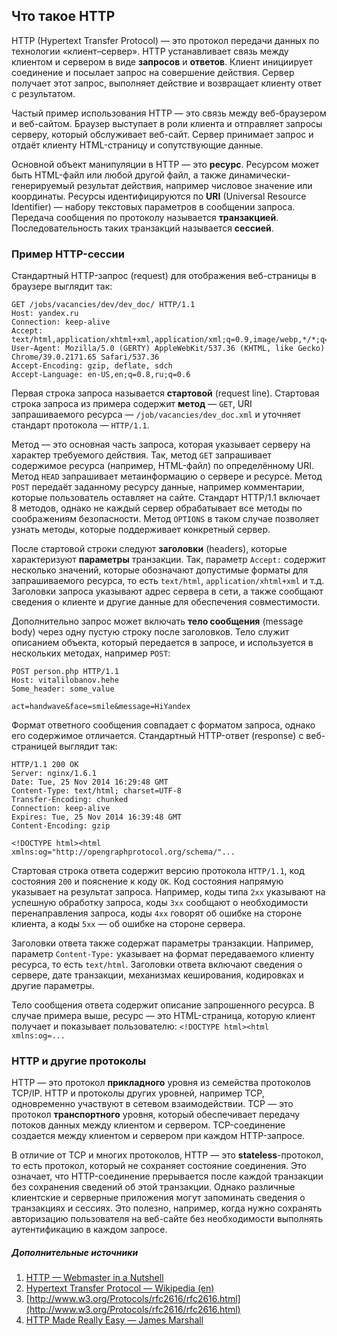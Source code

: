 ## Что такое HTTP

HTTP (Hypertext Transfer Protocol) — это протокол передачи данных по технологии «клиент–сервер». HTTP устанавливает связь между клиентом и сервером в виде **запросов** и **ответов**. Клиент инициирует соединение и посылает запрос на совершение действия. Сервер получает этот запрос, выполняет действие и возвращает клиенту ответ с результатом.

Частый пример использования HTTP — это связь между веб-браузером и веб-сайтом. Браузер выступает в роли клиента и отправляет запросы серверу, который обслуживает веб-сайт. Сервер принимает запрос и отдаёт клиенту HTML-страницу и сопутствующие данные. 

Основной объект манипуляции в HTTP — это **ресурс**. Ресурсом может быть HTML-файл или любой другой файл, а также динамически-генерируемый результат действия, например числовое значение или координаты. Ресурсы идентифицируются по **URI** (Universal Resource Identifier) — набору текстовых параметров в сообщении запроса. Передача сообщения по протоколу называется **транзакцией**. Последовательность таких транзакций называется **сессией**.

### Пример HTTP-сессии

Стандартный HTTP-запрос (request) для отображения веб-страницы в браузере выглядит так:

```HTTP
GET /jobs/vacancies/dev/dev_doc/ HTTP/1.1
Host: yandex.ru
Connection: keep-alive
Accept: text/html,application/xhtml+xml,application/xml;q=0.9,image/webp,*/*;q=0.8
User-Agent: Mozilla/5.0 (GERTY) AppleWebKit/537.36 (KHTML, like Gecko) Chrome/39.0.2171.65 Safari/537.36
Accept-Encoding: gzip, deflate, sdch
Accept-Language: en-US,en;q=0.8,ru;q=0.6
```

Первая строка запроса называется **стартовой** (request line). Стартовая строка запроса из примера содержит **метод** — `GET`, URI запрашиваемого ресурса — `/job/vacancies/dev_doc.xml` и уточняет стандарт протокола — `HTTP/1.1`.

Метод — это основная часть запроса, которая указывает серверу на характер требуемого действия. Так, метод `GET` запрашивает содержимое ресурса (например, HTML-файл) по определённому URI. Метод `HEAD` запрашивает метаинформацию о сервере и ресурсе. Метод `POST` передаёт заданному ресурсу данные, например комментарии, которые пользователь оставляет на сайте. Стандарт HTTP/1.1 включает 8 методов, однако не каждый сервер обрабатывает все методы по соображениям безопасности. Метод `OPTIONS` в таком случае позволяет узнать методы, которые поддерживает конкретный сервер.

После стартовой строки следуют **заголовки** (headers), которые характеризуют **параметры** транзакции. Так, параметр `Accept:` содержит несколько значений, которые обозначают допустимые форматы для запрашиваемого ресурса, то есть `text/html`, `application/xhtml+xml` и т.д. Заголовки запроса указывают адрес сервера в сети, а также сообщают сведения о клиенте и другие данные для обеспечения совместимости.

Дополнительно запрос может включать **тело сообщения** (message body) через одну пустую строку после заголовков. Тело служит описанием объекта, который передается в запросе, и используется в нескольких методах, например `POST`:

```HTTP
POST person.php HTTP/1.1
Host: vitalilobanov.hehe
Some_header: some_value

act=handwave&face=smile&message=HiYandex
```

Формат ответного сообщения совпадает с форматом запроса, однако его содержимое отличается. Стандартный HTTP-ответ (response) с веб-страницей выглядит так:

```HTTP
HTTP/1.1 200 OK
Server: nginx/1.6.1
Date: Tue, 25 Nov 2014 16:29:48 GMT
Content-Type: text/html; charset=UTF-8
Transfer-Encoding: chunked
Connection: keep-alive
Expires: Tue, 25 Nov 2014 16:39:48 GMT
Content-Encoding: gzip

<!DOCTYPE html><html xmlns:og="http://opengraphprotocol.org/schema/"...
```

Стартовая строка ответа содержит версию протокола `HTTP/1.1`, код состояния `200` и пояснение к коду `OK`. Код состояния напрямую указывает на результат запроса. Например, коды типа `2xx` указывают на успешную обработку запроса, коды `3xx` сообщают о необходимости перенаправления запроса, коды `4xx` говорят об ошибке на стороне клиента, а коды `5xx` — об ошибке на стороне сервера.

Заголовки ответа также содержат параметры транзакции. Например, параметр `Content-Type:` указывает на формат передаваемого клиенту ресурса, то есть `text/html`. Заголовки ответа включают сведения о сервере, дате транзакции, механизмах кеширования, кодировках и другие параметры.   

Тело сообщения ответа содержит описание запрошенного ресурса. В случае примера выше, ресурс — это HTML-страница, которую клиент получает и показывает пользователю: `<!DOCTYPE html><html xmlns:og=...`

### HTTP и другие протоколы

HTTP — это протокол **прикладного** уровня из семейства протоколов TCP/IP. HTTP и протоколы других уровней, например TCP, одновременно участвуют в сетевом взаимодействии. TCP — это протокол **транспортного** уровня, который обеспечивает передачу потоков данных между клиентом и сервером. TCP-соединение создается между клиентом и сервером при каждом HTTP-запросе.

В отличие от TCP и многих протоколов, HTTP — это **stateless**-протокол, то есть протокол, который не сохраняет состояние соединения. Это означает, что HTTP-соединение прерывается после каждой транзакции без сохранения сведений об этой транзакции. Однако различные клиентские и серверные приложения могут запоминать сведения о транзакциях и сессиях. Это полезно, например, когда нужно сохранять авторизацию пользователя на веб-сайте без необходимости выполнять аутентификацию в каждом запросе.

##### Дополнительные источники

1. [HTTP — Webmaster in a Nutshell](http://docstore.mik.ua/orelly/webprog/webnut/ch17_01.htm)
2. [Hypertext Transfer Protocol — Wikipedia (en)](https://en.wikipedia.org/wiki/Hypertext_Transfer_Protocol)
3. [http://www.w3.org/Protocols/rfc2616/rfc2616.html](http://www.w3.org/Protocols/rfc2616/rfc2616.html)
4. [HTTP Made Really Easy — James Marshall](http://www.jmarshall.com/easy/http/)